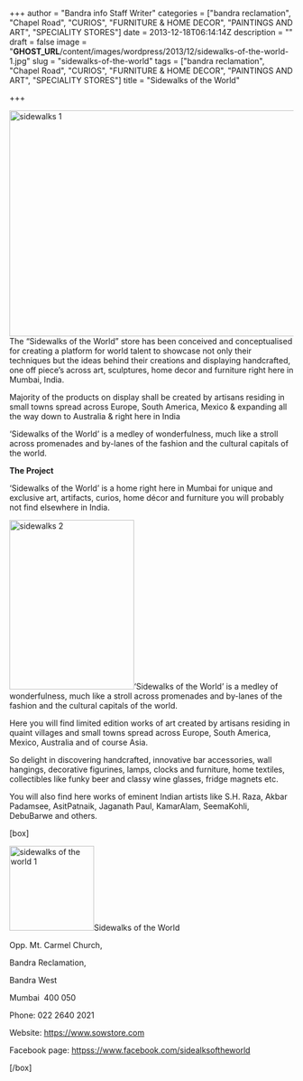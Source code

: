 +++
author = "Bandra info Staff Writer"
categories = ["bandra reclamation", "Chapel Road", "CURIOS", "FURNITURE &amp; HOME DECOR", "PAINTINGS AND ART", "SPECIALITY STORES"]
date = 2013-12-18T06:14:14Z
description = ""
draft = false
image = "__GHOST_URL__/content/images/wordpress/2013/12/sidewalks-of-the-world-1.jpg"
slug = "sidewalks-of-the-world"
tags = ["bandra reclamation", "Chapel Road", "CURIOS", "FURNITURE &amp; HOME DECOR", "PAINTINGS AND ART", "SPECIALITY STORES"]
title = "Sidewalks of the World"

+++


<p><a href="https://i1.wp.com/bandra.info/wp-content/uploads/2013/12/sidewalks-1.jpg?ssl=1"><img loading="lazy" class="size-full wp-image-5144 aligncenter" alt="sidewalks 1" src="https://i1.wp.com/bandra.info/wp-content/uploads/2013/12/sidewalks-1.jpg?resize=599%2C400&#038;ssl=1" width="599" height="400" srcset="https://i1.wp.com/bandra.info/wp-content/uploads/2013/12/sidewalks-1.jpg?w=599&amp;ssl=1 599w, https://i1.wp.com/bandra.info/wp-content/uploads/2013/12/sidewalks-1.jpg?resize=300%2C200&amp;ssl=1 300w" sizes="(max-width: 599px) 100vw, 599px" data-recalc-dims="1" /></a>The “Sidewalks of the World” store has been conceived and conceptualised for creating a platform for world talent to showcase not only their techniques but the ideas behind their creations and displaying handcrafted, one off piece&#8217;s across art, sculptures, home decor and furniture right here in Mumbai, India.</p>
<p>Majority of the products on display shall be created by artisans residing in small towns spread across Europe, South America, Mexico &amp; expanding all the way down to Australia &amp; right here in India</p>
<p>‘Sidewalks of the World’ is a medley of wonderfulness, much like a stroll across promenades and by-lanes of the fashion and the cultural capitals of the world.</p>
<p><b>The Project</b></p>
<p>‘Sidewalks of the World’ is a home right here in Mumbai for unique and exclusive art, artifacts, curios, home décor and furniture you will probably not find elsewhere in India.</p>
<p><a href="https://i1.wp.com/bandra.info/wp-content/uploads/2013/12/sidewalks-2.jpg?ssl=1"><img loading="lazy" class="size-medium wp-image-5145 alignleft" alt="sidewalks 2" src="https://i1.wp.com/bandra.info/wp-content/uploads/2013/12/sidewalks-2.jpg?resize=221%2C300&#038;ssl=1" width="221" height="300" srcset="https://i1.wp.com/bandra.info/wp-content/uploads/2013/12/sidewalks-2.jpg?resize=221%2C300&amp;ssl=1 221w, https://i1.wp.com/bandra.info/wp-content/uploads/2013/12/sidewalks-2.jpg?w=600&amp;ssl=1 600w" sizes="(max-width: 221px) 100vw, 221px" data-recalc-dims="1" /></a>‘Sidewalks of the World’ is a medley of wonderfulness, much like a stroll across promenades and by-lanes of the fashion and the cultural capitals of the world.</p>
<p>Here you will find limited edition works of art created by artisans residing in quaint villages and small towns spread across Europe, South America, Mexico, Australia and of course Asia.</p>
<p>So delight in discovering handcrafted, innovative bar accessories, wall hangings, decorative figurines, lamps, clocks and furniture, home textiles, collectibles like funky beer and classy wine glasses, fridge magnets etc.</p>
<p>You will also find here works of eminent Indian artists like S.H. Raza, Akbar Padamsee, AsitPatnaik, Jaganath Paul, KamarAlam, SeemaKohli, DebuBarwe and others.</p>
<p>[box]</p>
<p><a href="https://i2.wp.com/bandra.info/wp-content/uploads/2013/12/sidewalks-of-the-world-1.jpg?ssl=1"><img loading="lazy" class="size-thumbnail wp-image-5143 alignright" alt="sidewalks of the world 1" src="https://i2.wp.com/bandra.info/wp-content/uploads/2013/12/sidewalks-of-the-world-1.jpg?resize=150%2C150&#038;ssl=1" width="150" height="150" data-recalc-dims="1" /></a>Sidewalks of the World</p>
<p>Opp. Mt. Carmel Church,</p>
<p>Bandra Reclamation,</p>
<p>Bandra West</p>
<p>Mumbai  400 050</p>
<p>Phone: 022 2640 2021</p>
<p>Website: <a href="https://www.sowstore.com">https://www.sowstore.com</a></p>
<p>Facebook page: <a href="httpss://www.facebook.com/sidealksoftheworld">httpss://www.facebook.com/sidealksoftheworld</a></p>
<p>[/box]</p>



